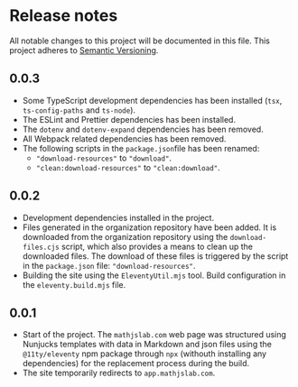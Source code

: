 # Release notes
All notable changes to this project will be documented in this file.
This project adheres to [Semantic Versioning](http://semver.org/).

## 0.0.3
- Some TypeScript development dependencies has been installed (`tsx`, `ts-config-paths` and `ts-node`).
- The ESLint and Prettier dependencies has been installed.
- The `dotenv` and `dotenv-expand` dependencies has been removed.
- All Webpack related dependencies has been removed.
- The following scripts in the `package.json`file has been renamed:
  * `"download-resources"` to `"download"`.
  * `"clean:download-resources"` to `"clean:download"`.

## 0.0.2
- Development dependencies installed in the project.
- Files generated in the organization repository have been added. It is
downloaded from the organization repository using the `download-files.cjs`
script, which also provides a means to clean up the downloaded files. The
download of these files is triggered by the script in the `package.json` file:
`"download-resources"`.
- Building the site using the `EleventyUtil.mjs` tool. Build configuration in
the `eleventy.build.mjs` file.

## 0.0.1
- Start of the project. The `mathjslab.com` web page was structured using
Nunjucks templates with data in Markdown and json files using the
`@11ty/eleventy` npm package through `npx` (withouth installing any
dependencies) for the replacement process during the build.
- The site temporarily redirects to `app.mathjslab.com`.
